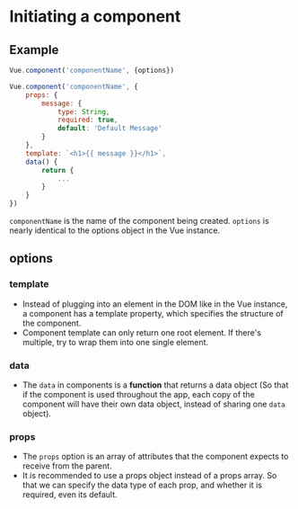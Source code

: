 # Initiating a component

## Example
```javascript
Vue.component('componentName', {options})
```
```javascript
Vue.component('componentName', {
    props: {
        message: {
            type: String,
            required: true,
            default: 'Default Message'
        }
    },
    template: `<h1>{{ message }}</h1>`,
    data() {
        return {
            ...
        }
    }
})
```

`componentName` is the name of the component being created. `options` is nearly identical to the options object in the Vue instance.

## options

### template
* Instead of plugging into an element in the DOM like in the Vue instance, a component has a template property, which specifies the structure of the component.
* Component template can only return one root element. If there's multiple, try to wrap them into one single element.

### data
* The `data` in components is a **function** that returns a data object (So that if the component is used throughout the app, each copy of the component will have their own data object, instead of sharing one `data` object).

### props
* The `props` option is an array of attributes that the component expects to receive from the parent.
* It is recommended to use a props object instead of a props array. So that we can specify the data type of each prop, and whether it is required, even its default.